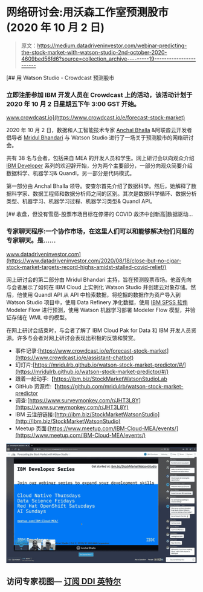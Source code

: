 # 网络研讨会:用沃森工作室预测股市(2020 年 10 月 2 日)

> 原文：<https://medium.datadriveninvestor.com/webinar-predicting-the-stock-market-with-watson-studio-2nd-october-2020-4609bed56fd6?source=collection_archive---------19----------------------->

[](https://www.crowdcast.io/e/forecast-stock-market) [## 用 Watson Studio - Crowdcast 预测股市

### 立即注册参加 IBM 开发人员在 Crowdcast 上的活动，该活动计划于 2020 年 10 月 2 日星期五下午 3:00 GST 开始。

www.crowdcast.io](https://www.crowdcast.io/e/forecast-stock-market) 

2020 年 10 月 2 日，数据和人工智能技术专家 [Anchal Bhalla](https://medium.com/u/7f1cbb04238?source=post_page-----4609bed56fd6--------------------------------) &阿联酋云开发者倡导者 [Mridul Bhandari](https://medium.com/u/843b501ef781?source=post_page-----4609bed56fd6--------------------------------) 与 Watson Studio 进行了一场关于预测股市的网络研讨会。

共有 38 名与会者，包括来自 MEA 的开发人员和学生。网上研讨会以向观众介绍 [IBM Developer](https://medium.com/u/262975298e3a?source=post_page-----4609bed56fd6--------------------------------) 系列的欢迎辞开始，分为两个主要部分，一部分向观众简要介绍数据科学、机器学习& Quandl，另一部分是代码模式。

第一部分由 Anchal Bhalla 领导。安查尔首先介绍了数据科学。然后，她解释了数据科学家、数据工程师和数据分析师之间的区别。其次是数据科学循环、数据分析类型、机器学习、机器学习过程、机器学习类型& Quandl API。

[](https://www.datadriveninvestor.com/2020/08/18/close-but-no-cigar-stock-market-targets-record-highs-amidst-stalled-covid-relief/) [## 收盘，但没有雪茄-股票市场目标在停滞的 COVID 救济中创新高|数据驱动…

### 专家聊天程序:一个协作市场，在这里人们可以和能够解决他们问题的专家聊天。是……

www.datadriveninvestor.com](https://www.datadriveninvestor.com/2020/08/18/close-but-no-cigar-stock-market-targets-record-highs-amidst-stalled-covid-relief/) 

网上研讨会的第二部分由 Mridul Bhandari 主持，旨在预测股票市场。他首先向与会者展示了如何在 IBM Cloud 上实例化 Watson Studio 并创建云对象存储。然后，他使用 Quandl API 从 API 中检索数据，将挖掘的数据作为资产导入到 Watson Studio 项目中，使用 Data Refinery 净化数据，使用 [IBM SPSS 软件](https://medium.com/u/11a7e3e45e5?source=post_page-----4609bed56fd6--------------------------------) Modeler Flow 进行预测，使用 Watson 机器学习部署 Modeler Flow 模型，并验证存储在 WML 中的模型。

在网上研讨会结束时，与会者了解了 IBM Cloud Pak for Data 和 IBM 开发人员资源。许多与会者对网上研讨会表现出积极的反馈和赞赏。

*   事件记录:[https://www.crowdcast.io/e/forecast-stock-market](https://www.crowdcast.io/e/assistant-chatbot)
*   幻灯片:[https://mridulrb.github.io/watson-stock-market-predictor/#/](https://mridulrb.github.io/watson-stock-market-predictor/#/)
*   跟着一起动手:【https://ibm.biz/StockMarketWatsonStudioLab 
*   GitHub 资源库:【https://github.com/mridulrb/watson-stock-market-predictor 
*   调查:[https://www.surveymonkey.com/r/JHT3L8Y](https://www.surveymonkey.com/r/JHT3L8Y)
*   IBM 云注册链接:[http://ibm.biz/StockMarketWatsonStudio](http://ibm.biz/StockMarketWatsonStudio)
*   Meetup 页面:[https://www.meetup.com/IBM-Cloud-MEA/events/](https://www.meetup.com/IBM-Cloud-MEA/events/)

![](img/e389ab356c94c8c41031104e410ea1e8.png)

## 访问专家视图— [订阅 DDI 英特尔](https://datadriveninvestor.com/ddi-intel)